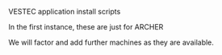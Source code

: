 VESTEC application install scripts

In the first instance, these are just for ARCHER

We will factor and add further machines as they are available.
